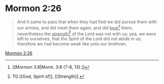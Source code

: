 # Mormon 2:26

> And it came to pass that when they had fled we did pursue them with our armies, and did meet them again, and did <u>beat</u>[^a] them; nevertheless the <u>strength</u>[^b] of the Lord was not with us; yea, we were left to ourselves, that the Spirit of the Lord did not abide in us; therefore we had become weak like unto our brethren.

[Mormon 2:26](https://www.churchofjesuschrist.org/study/scriptures/bofm/morm/2?lang=eng&id=p26#p26)


[^a]: [[Mormon 3.8|Morm. 3:8 (7-8, 13).]]
[^b]: TG [[God, Spirit of]]; [[Strength]].
